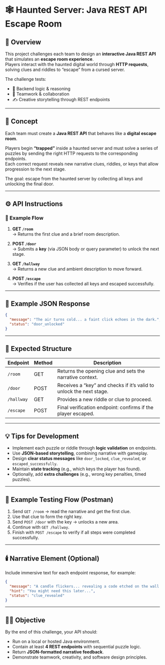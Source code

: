 # 🕸️ Haunted Server: Java REST API Escape Room

## 🎯 Overview

This project challenges each team to design an **interactive Java REST API** that simulates an **escape room experience**.  
Players interact with the haunted digital world through **HTTP requests**, solving clues and riddles to “escape” from a cursed server.

The challenge tests:
- 🧩 Backend logic & reasoning
- 🤝 Teamwork & collaboration
- ✍️ Creative storytelling through REST endpoints

---

## 🧠 Concept

Each team must create a **Java REST API** that behaves like a **digital escape room**.

Players begin **“trapped”** inside a haunted server and must solve a series of puzzles by sending the right HTTP requests to the corresponding endpoints.  
Each correct request reveals new narrative clues, riddles, or keys that allow progression to the next stage.

The goal: escape from the haunted server by collecting all keys and unlocking the final door.

---

## ⚙️ API Instructions

### 🧩 Example Flow

1. **GET `/room`**  
   → Returns the first clue and a brief room description.

2. **POST `/door`**  
   → Submits a **key** (via JSON body or query parameter) to unlock the next stage.

3. **GET `/hallway`**  
   → Returns a new clue and ambient description to move forward.

4. **POST `/escape`**  
   → Verifies if the user has collected all keys and escaped successfully.

---

## 🧾 Example JSON Response

```json
{
  "message": "The air turns cold... a faint click echoes in the dark.",
  "status": "door_unlocked"
}
```

---

## 🧱 Expected Structure

| Endpoint | Method | Description |
|-----------|---------|-------------|
| `/room` | GET | Returns the opening clue and sets the narrative context. |
| `/door` | POST | Receives a “key” and checks if it’s valid to unlock the next stage. |
| `/hallway` | GET | Provides a new riddle or clue to proceed. |
| `/escape` | POST | Final verification endpoint: confirms if the player escaped. |

---

## 💡 Tips for Development

- Implement each puzzle or riddle through **logic validation** on endpoints.
- Use **JSON-based storytelling**, combining narrative with gameplay.
- Design **clear status messages** like `door_locked`, `clue_revealed`, or `escaped_successfully`.
- Maintain **state tracking** (e.g., which keys the player has found).
- Optionally, add **extra challenges** (e.g., wrong key penalties, timed puzzles).

---

## 🧪 Example Testing Flow (Postman)

1. Send `GET /room` → read the narrative and get the first clue.
2. Use that clue to form the right key.
3. Send `POST /door` with the key → unlocks a new area.
4. Continue with `GET /hallway`.
5. Finish with `POST /escape` to verify if all steps were completed successfully.

---

## 🕯️ Narrative Element (Optional)

Include immersive text for each endpoint response, for example:

```json
{
  "message": "A candle flickers... revealing a code etched on the wall: 'XK-42'.",
  "hint": "You might need this later...",
  "status": "clue_revealed"
}
```

---

## 🧙‍♂️ Objective

By the end of this challenge, your API should:
- Run on a local or hosted Java environment.
- Contain at least **4 REST endpoints** with sequential puzzle logic.
- Return **JSON-formatted narrative feedback**.
- Demonstrate teamwork, creativity, and software design principles.
